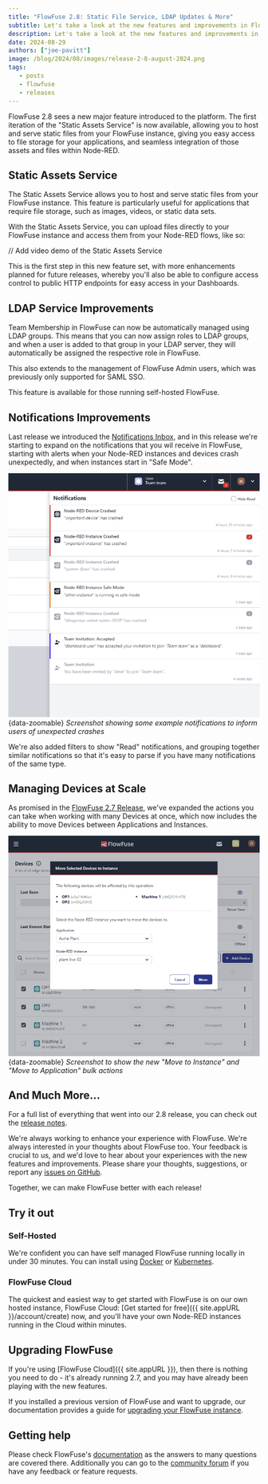 ```yaml
---
title: "FlowFuse 2.8: Static File Service, LDAP Updates & More"
subtitle: Let's take a look at the new features and improvements in FlowFuse 2.8
description: Let's take a look at the new features and improvements in FlowFuse 2.8
date: 2024-08-29
authors: ["joe-pavitt"]
image: /blog/2024/08/images/release-2-8-august-2024.png
tags:
   - posts
   - flowfuse
   - releases
---
```


FlowFuse 2.8 sees a new major feature introduced to the platform. The first iteration of the "Static Assets Service" is now available, allowing you to host and serve static files from your FlowFuse instance, giving you easy access to file storage for your applications, and seamless integration of those assets and files within Node-RED.

<!--more-->

## Static Assets Service

The Static Assets Service allows you to host and serve static files from your FlowFuse instance. This feature is particularly useful for applications that require file storage, such as images, videos, or static data sets. 

With the Static Assets Service, you can upload files directly to your FlowFuse instance and access them from your Node-RED flows, like so:

// Add video demo of the Static Assets Service

This is the first step in this new feature set, with more enhancements planned for future releases, whereby you'll also be able to configure access control to public HTTP endpoints for easy access in your Dashboards.

## LDAP Service Improvements

Team Membership in FlowFuse can now be automatically managed using LDAP groups. This means that you can now assign roles to LDAP groups, and when a user is added to that group in your LDAP server, they will automatically be assigned the respective role in FlowFuse.

This also extends to the management of FlowFuse Admin users, which was previously only supported for SAML SSO.

This feature is available for those running self-hosted FlowFuse.

## Notifications Improvements

Last release we introduced the [Notifications Inbox](/blog/2024/08/flowfuse-2-7-release.md#notifications-inbox), and in this release we're starting to expand on the notifications that you wil receive in FlowFuse, starting with alerts when your Node-RED instances and devices crash unexpectedly, and when instances start in "Safe Mode".

![Screenshot showing some example notifications to inform users of unexpected crashes](./images/2-8-release-notifications.png){data-zoomable}
_Screenshot showing some example notifications to inform users of unexpected crashes_

We're also added filters to show "Read" notifications, and grouping together similar notifications so that it's easy to parse if you have many notifications of the same type.

## Managing Devices at Scale

As promised in the [FlowFuse 2.7 Release](/blog/2024/08/flowfuse-2-7-release.md#bulk-device-actions), we've expanded the actions you can take when working with many Devices at once, which now includes the ability to move Devices between Applications and Instances.

![Screenshot to show the new "Move to Instance" and "Move to Application" bulk actions](./images/2-8-release-bulk-move.png){data-zoomable}
_Screenshot to show the new "Move to Instance" and "Move to Application" bulk actions_

## And Much More...

For a full list of everything that went into our 2.8 release, you can check out the [release notes](https://github.com/FlowFuse/flowfuse/releases/tag/v2.8.0).

We're always working to enhance your experience with FlowFuse. We're always interested in your thoughts about FlowFuse too. Your feedback is crucial to us, and we'd love to hear about your experiences with the new features and improvements. Please share your thoughts, suggestions, or report any [issues on GitHub](https://github.com/FlowFuse/flowfuse/issues/new/choose). 

Together, we can make FlowFuse better with each release!

## Try it out

### Self-Hosted

We're confident you can have self managed FlowFuse running locally in under 30 minutes. You can install using [Docker](/docs/install/docker/) or [Kubernetes](/docs/install/kubernetes/).

### FlowFuse Cloud

The quickest and easiest way to get started with FlowFuse is on our own hosted instance, FlowFuse Cloud: [Get started for free]({{ site.appURL }}/account/create) now, and you'll have your own Node-RED instances running in the Cloud within minutes.

## Upgrading FlowFuse

If you're using [FlowFuse Cloud]({{ site.appURL }}), then there is nothing you need to do - it's already running 2.7, and you may have already been playing with the new features.

If you installed a previous version of FlowFuse and want to upgrade, our documentation provides a
guide for [upgrading your FlowFuse instance](/docs/upgrade/).

## Getting help

Please check FlowFuse's [documentation](/docs/) as the answers to many questions are covered there. Additionally you can go to the [community forum](https://discourse.nodered.org/c/vendors/flowfuse/24) if you have
any feedback or feature requests.
